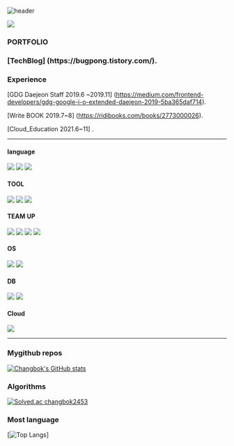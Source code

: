 ![header](https://capsule-render.vercel.app/api?type=waving&height=200&text=CHANGBOKLEE&fontAlign=70) <div>
 <a href="https://hits.seeyoufarm.com"><img src="https://hits.seeyoufarm.com/api/count/incr/badge.svg?url=https%3A%2F%2Fgithub.com%2FBuppong&count_bg=%2379C83D&title_bg=%23555555&icon=&icon_color=%23E7E7E7&title=hits&edge_flat=false"/></a>     
 <h3> PORTFOLIO </h3>
 
 <h3> [TechBlog] (https://bugpong.tistory.com/).</h3> 
 
 <h3> Experience </h3>
 
  [GDG Daejeon Staff 2019.6 ~2019.11] (https://medium.com/frontend-developers/gdg-google-i-o-extended-daejeon-2019-5ba365daf714).
 
  [Write BOOK 2019.7~8] (https://ridibooks.com/books/2773000026). 
  
  [Cloud_Education 2021.6~11] . 
 </div>

<hr>

<div>

<div>
 <h4>language</h4>
<img src="https://img.shields.io/badge/C-FFCA28?style=flat-square&logo=C&logoColor=white"/> 
<img src="https://img.shields.io/badge/C++-00599C?style=flat-square&logo=cplusplus&logoColor=white"/>
<img src="https://img.shields.io/badge/.NET-512BD4?style=flat-square&logo=cplusplus&logoColor=white"/>

</div>

 <div>
    <h4>TOOL</h4>
    <img src="https://img.shields.io/badge/Visual Studio Code-007ACC?style=flat-square&logo=VisualStudioCode&logoColor=white"/>
     <img src="https://img.shields.io/badge/Visual Studio-5C2D91?style=flat-square&logo=VisualStudioCode&logoColor=white"/>
       <img src="https://img.shields.io/badge/VirtualBox-183A61?style=flat-square&logo=VisualStudioCode&logoColor=white"/>

 </div>


 <div>
    <h4>TEAM UP</h4>
    <img src="https://img.shields.io/badge/Git-F05032?style=flat-square&logo=Git&logoColor=white"/>
    <img src="https://img.shields.io/badge/GitHub-181717?style=flat-square&logo=GitHub&logoColor=white"/>
    <img src="https://img.shields.io/badge/Slack-4A154B?style=flat-square&logo=Slack&logoColor=white"/>
    <img src="https://img.shields.io/badge/Notion-000000?style=flat-square&logo=Notion&logoColor=white"/>
  </div> 
  
 <div>
    <h4>OS</h4>
    <img src="https://img.shields.io/badge/Linux-FCC624?style=flat-square&logo=Git&logoColor=white"/>
   <img src="https://img.shields.io/badge/Windows-0078D6?style=flat-square&logo=Git&logoColor=white"/>
 </div> 
  
  <div>
    <h4>DB</h4>
    <img src="https://img.shields.io/badge/Oracle-F80000?style=flat-square&logo=Git&logoColor=white"/>
   <img src="https://img.shields.io/badge/MySQL-4479A1?style=flat-square&logo=Git&logoColor=white"/>
 </div> 
  
  <div>
    <h4>Cloud</h4>
    <img src="https://img.shields.io/badge/AWS-232F3E?style=flat-square&logo=Git&logoColor=white"/>
 </div> 

<hr>


### Mygithub repos
[![Changbok's GitHub stats](https://github-readme-stats.vercel.app/api?username=Buppong)](https://github.com/Buppong/github-readme-stats)

### Algorithms
[![Solved.ac
changbok2453](http://mazassumnida.wtf/api/v2/generate_badge?boj=changbok2453)](https://solved.ac/changbok2453)

### Most language
[![Top Langs](https://github-readme-stats.vercel.app/api/top-langs/?username=Buppong)]


 
   <!--START_SECTION:waka-->
  <!--END_SECTION:waka-->
